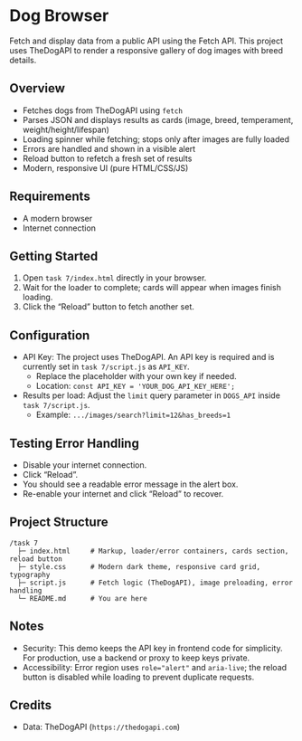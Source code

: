 # Dog Browser 

Fetch and display data from a public API using the Fetch API. This project uses TheDogAPI to render a responsive gallery of dog images with breed details.

## Overview

- Fetches dogs from TheDogAPI using `fetch`
- Parses JSON and displays results as cards (image, breed, temperament, weight/height/lifespan)
- Loading spinner while fetching; stops only after images are fully loaded
- Errors are handled and shown in a visible alert
- Reload button to refetch a fresh set of results
- Modern, responsive UI (pure HTML/CSS/JS)

## Requirements

- A modern browser
- Internet connection

## Getting Started

1. Open `task 7/index.html` directly in your browser.
2. Wait for the loader to complete; cards will appear when images finish loading.
3. Click the “Reload” button to fetch another set.

## Configuration

- API Key: The project uses TheDogAPI. An API key is required and is currently set in `task 7/script.js` as `API_KEY`.
  - Replace the placeholder with your own key if needed.
  - Location: `const API_KEY = 'YOUR_DOG_API_KEY_HERE';`
- Results per load: Adjust the `limit` query parameter in `DOGS_API` inside `task 7/script.js`.
  - Example: `.../images/search?limit=12&has_breeds=1`

## Testing Error Handling

- Disable your internet connection.
- Click “Reload”.
- You should see a readable error message in the alert box.
- Re-enable your internet and click “Reload” to recover.

## Project Structure

```
/task 7
  ├─ index.html     # Markup, loader/error containers, cards section, reload button
  ├─ style.css      # Modern dark theme, responsive card grid, typography
  ├─ script.js      # Fetch logic (TheDogAPI), image preloading, error handling
  └─ README.md      # You are here
```

## Notes

- Security: This demo keeps the API key in frontend code for simplicity. For production, use a backend or proxy to keep keys private.
- Accessibility: Error region uses `role="alert"` and `aria-live`; the reload button is disabled while loading to prevent duplicate requests.

## Credits

- Data: TheDogAPI (`https://thedogapi.com`)
